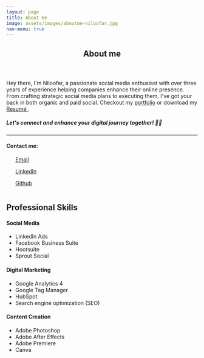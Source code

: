 ```yaml
---
layout: page
title: About me
image: assets/images/aboutme-niloofar.jpg
nav-menu: true
---
```

<div id="main" class="alt">
<section id="one">
	<div class="inner">
		<header class="major">
			<h1>About me</h1>
		</header>
        <div class="row">
	        <div class="9u 12u$(small)">
		        <p>Hey there, I'm Niloofar, a passionate social media enthusiast with over three years of experience helping companies enhance their online presence. From crafting strategic social media plans to executing them, I've got your back in both organic and paid social. Checkout my <a href="/portfolio.html">portfolio</a> or download my <a href="{% link assets/cv/Niloofar_Bigdeli_CV.pdf %}"> Resumé </a>. </p>
                <h5>Let's connect and enhance your digital journey together! 🚀✨</h5>
                <hr/>
                <div class="row">
					<div class="3u 12u$(small)">
						<h4>Contact me:</h4>
					</div>
                    <div class="3u 12u$(small)">
						<ul id="customUL">
                            <a href="mailto:bigdeli.niloofar1992@gmail.com" class="icon fa-envelope"> Email</a>
						</ul>
					</div>
					<div class="3u 12u$(small)">
						<ul id="customUL">
                            <a href="https://www.linkedin.com/in/niloofar-bigdeli/" class="icon fa-linkedin-square"> LinkedIn</a>
						</ul>
					</div>
					<div class="3u 12u$(small)">
						<ul id="customUL">
                            <a href="https://github.com/nilibigdeli/" class="icon fa-github"> Github</a>
						</ul>
					</div>
				</div>
	        </div>
	        <div class="3u$ 12u$(small)">
		        <span class="image fit"><img src="{% link assets/images/niloofar2.jpg %}" alt="" /></span>
    	    </div>
        </div>
        <h2 id="elements">Professional Skills</h2>
        <div class="row">
            <div class="4u 12u$(small)">
                <h4>Social Media</h4>
            	<ul>
			        <li>LinkedIn Ads</li>
			        <li>Facebook Business Suite</li>
			        <li>Hootsuite</li>
                    <li>Sprout Social</li>
		        </ul>
            </div>
            <div class="4u 12u$(small)">
                <h4>Digital Marketing</h4>
            	<ul>
			        <li>Google Analytics 4</li>
			        <li> Google Tag Manager</li>
			        <li>HubSpot</li>
                    <li>Search engine optimization (SEO)</li>
		        </ul>
            </div>
            <div class="4u 12u$(small)">
                <h4>Content Creation</h4>
            	<ul>
			        <li>Adobe Photoshop</li>
			        <li>Adobe After Effects</li>
			        <li>Adobe Premiere</li>
                    <li>Canva</li>
		        </ul>
            </div>
        </div>
    </div>
</section>

</div>